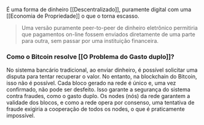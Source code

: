 
É uma forma de  dinheiro [[Descentralizado]], puramente digital com uma  [[Economia de Propriedade]] o que o torna  escasso.

> Uma versão puramente peer-to-peer de dinheiro eletrônico permitiria que pagamentos on-line fossem enviados diretamente de uma parte para outra, sem passar por uma instituição financeira.


### Como o Bitcoin resolve  [[O Problema do Gasto duplo]]?

No sistema bancário tradicional, ao enviar dinheiro, é possível solicitar uma disputa para tentar recuperar o valor. No entanto, na blockchain do Bitcoin, isso não é possível. Cada bloco gerado na rede é único e, uma vez confirmado, não pode ser desfeito. Isso garante a segurança do sistema contra fraudes, como o gasto duplo. Os nodes (nós) da rede garantem a validade dos blocos, e como a rede opera por consenso, uma tentativa de fraude exigiria a cooperação de todos os nodes, o que é praticamente impossível.